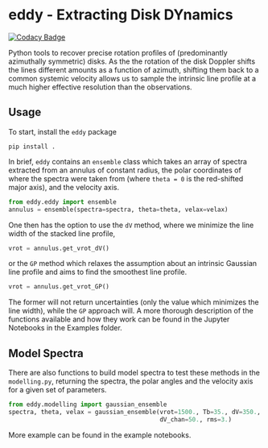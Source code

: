 # eddy - Extracting Disk DYnamics

[![Codacy Badge](https://api.codacy.com/project/badge/Grade/fc14f5eca31c418388424d4ec38a604b)](https://www.codacy.com/app/richteague/eddy?utm_source=github.com&amp;utm_medium=referral&amp;utm_content=richteague/eddy&amp;utm_campaign=Badge_Grade)

Python tools to recover precise rotation profiles of (predominantly azimuthally symmetric) disks. As the the rotation of the disk Doppler shifts the lines different amounts as a function of azimuth, shifting them back to a common systemic velocity allows us to sample the intrinsic line profile at a much higher effective resolution than the observations.

## Usage

To start, install the `eddy` package

```
pip install .
```

In brief, `eddy` contains an `ensemble` class which takes an array of spectra extracted from an annulus of constant radius, the polar coordinates of where the spectra were taken from (where `theta = 0` is the red-shifted major axis), and the velocity axis.

```python
from eddy.eddy import ensemble
annulus = ensemble(spectra=spectra, theta=theta, velax=velax)
```

One then has the option to use the `dV` method, where we minimize the line width of the stacked line profile,

```python
vrot = annulus.get_vrot_dV()
```

or the `GP` method which relaxes the assumption about an intrinsic Gaussian line profile and aims to find the smoothest line profile.

```python
vrot = annulus.get_vrot_GP()
```

The former will not return uncertainties (only the value which minimizes the line width), while the `GP` approach will. A more thorough description of the functions available and how they work can be found in the Jupyter Notebooks in the Examples folder.

## Model Spectra

There are also functions to build model spectra to test these methods in the `modelling.py`, returning the spectra, the polar angles and the velocity axis for a given set of parameters.

```python
from eddy.modelling import gaussian_ensemble
spectra, theta, velax = gaussian_ensemble(vrot=1500., Tb=35., dV=350.,
                                          dV_chan=50., rms=3.)
```

More example can be found in the example notebooks.
